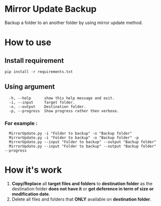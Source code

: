 # Mirror Update Backup
Backup a folder to an another folder by using mirror update method.

# How to use
## Install requirement
    pip install -r requirements.txt
## Using argument
      -h, --help      show this help message and exit.
      -i, --input     Target folder.
      -o, --output    Destination folder.
      -p, --progress  Show progress rather then verbose.
### For example :
      MirrorUpdate.py -i "Folder to backup" -o "Backup folder"
      MirrorUpdate.py -i "Folder to backup" -o "Backup folder" -p
      MirrorUpdate.py --input "Folder to backup" --output "Backup folder"
      MirrorUpdate.py --input "Folder to backup" --output "Backup folder" --progress
# How it's work
1. **Copy/Replace** all **target files and folders** to **destination folder** as the destination folder **does not have it** or **got deference in term of size or modification date**.
2. Delete all files and folders that **ONLY** available on **destination folder**.
